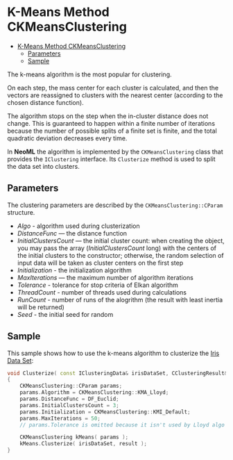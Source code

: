 # K-Means Method CKMeansClustering

<!-- TOC -->

- [K-Means Method CKMeansClustering](#k-means-method-ckmeansclustering)
	- [Parameters](#parameters)
	- [Sample](#sample)

<!-- /TOC -->

The k-means algorithm is the most popular for clustering.

On each step, the mass center for each cluster is calculated, and then the vectors are reassigned to clusters with the nearest center (according to the chosen distance function). 

The algorithm stops on the step when the in-cluster distance does not change. This is guaranteed to happen within a finite number of iterations because the number of possible splits of a finite set is finite, and the total quadratic deviation decreases every time.

In **NeoML** the algorithm is implemented by the `CKMeansClustering` class that provides the `IClustering` interface. Its `Clusterize` method is used to split the data set into clusters.

## Parameters

The clustering parameters are described by the `CKMeansClustering::CParam` structure.

- *Algo* - algorithm used during clusterization
- *DistanceFunc* — the distance function
- *InitialClustersCount* — the initial cluster count: when creating the object, you may pass the array (*InitialClustersCount* long) with the centers of the initial clusters to the constructor; otherwise, the random selection of input data will be taken as cluster centers on the first step
- *Initialization* - the initialization algorithm
- *MaxIterations* — the maximum number of algorithm iterations
- *Tolerance* - tolerance for stop criteria of Elkan algorithm
- *ThreadCount* - number of threads used during calculations
- *RunCount* - number of runs of the alogrithm (the result with least inertia will be returned)
- *Seed* - the initial seed for random

## Sample

This sample shows how to use the k-means algorithm to clusterize the [Iris Data Set](http://archive.ics.uci.edu/ml/datasets/Iris):

```c++
void Clusterize( const IClusteringData& irisDataSet, CClusteringResult& result )
{
	CKMeansClustering::CParam params;
	params.Algorithm = CKMeansClustering::KMA_Lloyd;
	params.DistanceFunc = DF_Euclid;
	params.InitialClustersCount = 3;
	params.Initialization = CKMeansClustering::KMI_Default;
	params.MaxIterations = 50;
	// params.Tolerance is omitted because it isn't used by Lloyd algo

	CKMeansClustering kMeans( params );
	kMeans.Clusterize( irisDataSet, result );
}
```